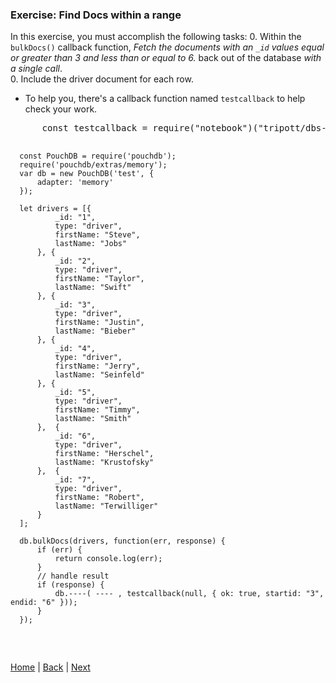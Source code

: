 ### Exercise: Find Docs within a range

In this exercise, you must accomplish the following tasks:
0. Within the `bulkDocs()` callback function, _Fetch the documents with an `_id` values equal or greater than 3 and less than or equal to 6._  back out of the database _with a single call_.  
0. Include the driver document for each row.

-  To help you, there's a callback function named `testcallback` to help check your work.

  <div class="tonic">
  <pre>
      const testcallback = require("notebook")("tripott/dbs-and-docs-test-range/1.0.12");

      const PouchDB = require('pouchdb');
      require('pouchdb/extras/memory');
      var db = new PouchDB('test', {
          adapter: 'memory'
      });

      let drivers = [{
              _id: "1",
              type: "driver",
              firstName: "Steve",
              lastName: "Jobs"
          }, {
              _id: "2",
              type: "driver",
              firstName: "Taylor",
              lastName: "Swift"
          }, {
              _id: "3",
              type: "driver",
              firstName: "Justin",
              lastName: "Bieber"
          }, {
              _id: "4",
              type: "driver",
              firstName: "Jerry",
              lastName: "Seinfeld"
          }, {
              _id: "5",
              type: "driver",
              firstName: "Timmy",
              lastName: "Smith"
          },  {
              _id: "6",
              type: "driver",
              firstName: "Herschel",
              lastName: "Krustofsky"
          },  {
              _id: "7",
              type: "driver",
              firstName: "Robert",
              lastName: "Terwilliger"
          }
      ];

      db.bulkDocs(drivers, function(err, response) {
          if (err) {
              return console.log(err);
          }
          // handle result
          if (response) {
              db.----( ---- , testcallback(null, { ok: true, startid: "3", endid: "6" }));
          }
      });
  </pre>

  </div>


[Home](/)  |  [Back](/dbs-and-docs/2)  |  [Next](/dbs-and-docs/4)   
